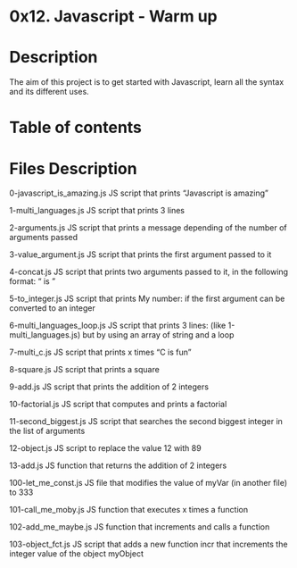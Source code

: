 # 0x12. Javascript - Warm up

# Description

The aim of this project is to get started with Javascript, learn all the syntax and its different uses.

# Table of contents

# Files	Description

0-javascript_is_amazing.js	JS script that prints “Javascript is amazing”

1-multi_languages.js	JS script that prints 3 lines

2-arguments.js	JS script that prints a message depending of the number of arguments passed

3-value_argument.js	JS script that prints the first argument passed to it

4-concat.js	JS script that prints two arguments passed to it, in the following format: “ is ”

5-to_integer.js	JS script that prints My number: if the first argument can be converted to an integer

6-multi_languages_loop.js	JS script that prints 3 lines: (like 1-multi_languages.js) but by using an array of string and a loop

7-multi_c.js	JS script that prints x times “C is fun”

8-square.js	JS script that prints a square

9-add.js	JS script that prints the addition of 2 integers

10-factorial.js	JS script that computes and prints a factorial

11-second_biggest.js	JS script that searches the second biggest integer in the list of arguments

12-object.js	JS script to replace the value 12 with 89

13-add.js	JS function that returns the addition of 2 integers

100-let_me_const.js	JS file that modifies the value of myVar (in another file) to 333

101-call_me_moby.js	JS function that executes x times a function

102-add_me_maybe.js	JS function that increments and calls a function

103-object_fct.js	JS script that adds a new function incr that increments the integer value of the object myObject
